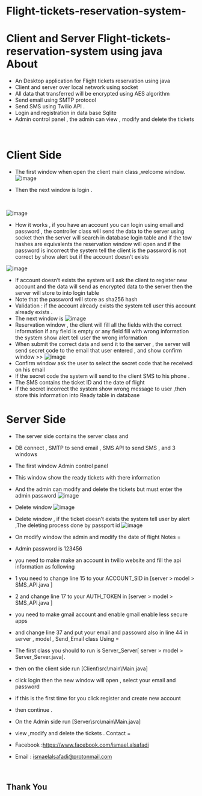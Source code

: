 # Flight-tickets-reservation-system-
Client and Server Flight-tickets-reservation-system using java 
<br>
About
=
- An Desktop application for Flight tickets reservation using java 
- Client and server over local network using socket 
- All data that transferred  will be encrypted using AES algorithm
- Send email using SMTP protocol
- Send SMS using Twilio API .
- Login and registration in data base Sqlite
- Admin control panel , the admin can view , modify and delete the tickets

<br>

Client Side 
=
- The first window when open the client main class ,welcome window.
![image](https://user-images.githubusercontent.com/31775833/39970531-aa4dea64-56f5-11e8-82b2-c72911e9ff9a.png)

- Then the next window is login .
<br>

![image](https://user-images.githubusercontent.com/31775833/39970175-d34fb72c-56ef-11e8-8db6-40a6f3ea956d.png)
- How it works , if you have an account you can login using email and password , the controller class will send the data to the server using socket then the server will search in database login table and if the tow hashes are equivalents the reservation window will open and if the password is incorrect  the system tell the client is the password is not correct by show alert but if the account doesn’t exists  

![image](https://user-images.githubusercontent.com/31775833/39970201-44caec32-56f0-11e8-82b0-1cb36e0170c1.png)
- If account doesn’t exists the system will ask the client to register new account and the data will send as encrypted data to the server then the server will store to into login table 
- Note that the password will   store as sha256 hash 
- Validation : if the account already exists the system tell user this account already exists .
- The next window is 
![image](https://user-images.githubusercontent.com/31775833/39970214-71db732c-56f0-11e8-9cb4-a23958102598.png)
- Reservation window , the client will fill all the fields with the correct information if any field is empty or any field fill with wrong information the system show alert tell user the wrong information 
- When submit the correct data and send it to the server , the server will send secret code to the email that user entered , and show confirm window >>
![image](https://user-images.githubusercontent.com/31775833/39970222-8d6c2316-56f0-11e8-9fcb-fc8fd6ee5e70.png)
- Confirm window ask the user to select the secret code that he received on his email
- If the secret code the system will send to the client  SMS to his phone .
- The SMS contains the ticket ID and the date of flight 
- If the secret incorrect the system show wrong message to user ,then store this information into Ready table in database 

Server Side
=
- The server side contains the server class and 
- DB connect , SMTP to send email , SMS API to send SMS , and 3 windows 
- The first window Admin control panel 
- This window show the ready tickets with there information 
- And the admin can modify and delete the tickets  but must enter the admin password 
![image](https://user-images.githubusercontent.com/31775833/39970231-cf54821e-56f0-11e8-9ecf-29aa5be1e00d.png)
- Delete window 
![image](https://user-images.githubusercontent.com/31775833/39970254-f3533070-56f0-11e8-88c1-491434e77044.png)
- Delete window , if the ticket doesn’t exists the system tell user by alert ,The deleting process done by passport id 
![image](https://user-images.githubusercontent.com/31775833/39970263-099207bc-56f1-11e8-93bb-5b05c3bbacfd.png)
- On modify window the admin and modify the date of flight 
Notes
=
- Admin password is 123456
- you need to make make an account in twilio website and fill the api information as following 
- 1 you need to change line 15 to your ACCOUNT_SID  in [server > model > SMS_API.java ]
- 2 and change line 17 to your AUTH_TOKEN  in [server > model > SMS_API.java ]
- you need to make gmail account and enable gmail enable less secure apps 
- and change line 37 and put your email and passowrd also in line 44  in server , model ,  Send_Email class 
Using 
=
- The first class you should to run is Server_Server[ server > model > Server_Server.java].
- then on the client side run [Client\src\main\Main.java]
- click login then the new window will open , select your email and password 
- if this is the first time for you click register and create new account 
- then continue .
- On the Admin side run [Server\src\main\Main.java]
-  view ,modify and delete the tickets .
Contact
=
- Facebook :https://www.facebook.com/ismael.alsafadi

- Email : ismaelalsafadi@protonmail.com
<br>
<h2>Thank You</h2>



